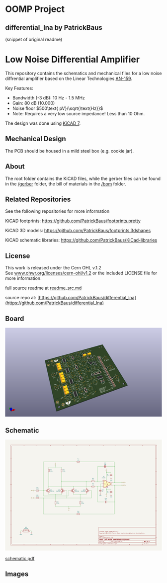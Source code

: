 # OOMP Project  
## differential_lna  by PatrickBaus  
  
(snippet of original readme)  
  
Low Noise Differential Amplifier  
===================  
  
This repository contains the schematics and mechanical files for a low noise diffrential amplifier based on the Linear Technologies [AN-159](https://www.analog.com/media/en/technical-documentation/app-notes/an-159.pdf).  
  
Key Features:  
 * Bandwidth (-3 dB): 10 Hz - 1.5 MHz  
 * Gain: 80 dB (10.000)  
 * Noise floor $500\text{ pV}/\sqrt{\text{Hz}}$  
 * Note: Requires a very low source impedance! Less than 10 Ohm.  
  
The design was done using [KiCAD 7](https://www.kicad.org/).  
  
Mechanical Design  
------------------------------  
The PCB should be housed in a mild steel box (e.g. cookie jar).  
  
About  
-----  
  
The root folder contains the KiCAD files, while the gerber files can be found in the [/gerber](gerber/) folder, the bill of materials in the [/bom](bom/) folder.  
  
Related Repositories  
--------------------  
  
See the following repositories for more information  
  
KiCAD footprints: https://github.com/PatrickBaus/footprints.pretty  
  
KiCAD 3D models: https://github.com/PatrickBaus/footprints.3dshapes  
  
KiCAD schematic libraries: https://github.com/PatrickBaus/KiCad-libraries  
  
License  
-------  
  
This work is released under the Cern OHL v.1.2  
See www.ohwr.org/licenses/cern-ohl/v1.2 or the included LICENSE file for more information.  
  
  full source readme at [readme_src.md](readme_src.md)  
  
source repo at: [https://github.com/PatrickBaus/differential_lna](https://github.com/PatrickBaus/differential_lna)  
## Board  
  
[![working_3d.png](working_3d_600.png)](working_3d.png)  
## Schematic  
  
[![working_schematic.png](working_schematic_600.png)](working_schematic.png)  
  
[schematic pdf](working_schematic.pdf)  
## Images  
